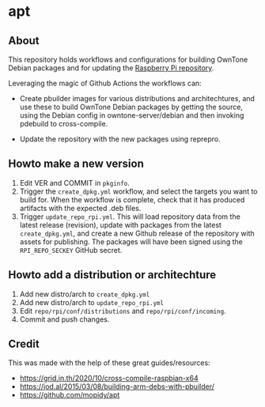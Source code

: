 # apt

## About

This repository holds workflows and configurations for building OwnTone Debian
packages and for updating the [Raspberry Pi repository](https://forums.raspberrypi.com/viewtopic.php?t=49928).

Leveraging the magic of Github Actions the workflows can:

- Create pbuilder images for various distributions and architechtures, and use
  these to build OwnTone Debian packages by getting the source, using the Debian
  config in owntone-server/debian and then invoking pdebuild to cross-compile.

- Update the repository with the new packages using reprepro.

## Howto make a new version

1. Edit VER and COMMIT in `pkginfo`.
2. Trigger the `create_dpkg.yml` workflow, and select the targets you want to
   build for. When the workflow is complete, check that it has produced
   artifacts with the expected .deb files.
3. Trigger `update_repo_rpi.yml`. This will load repository data from the latest
   release (revision), update with packages from the latest `create_dpkg.yml`,
   and create a new Github release of the repository with assets for publishing.
   The packages will have been signed using the `RPI_REPO_SECKEY` GitHub secret.

## Howto add a distribution or architechture

1. Add new distro/arch to `create_dpkg.yml`
2. Add new distro/arch to `update_repo_rpi.yml`
3. Edit `repo/rpi/conf/distributions` and `repo/rpi/conf/incoming`.
4. Commit and push changes.

## Credit

This was made with the help of these great guides/resources:

- https://grid.in.th/2020/10/cross-compile-raspbian-x64
- https://jod.al/2015/03/08/building-arm-debs-with-pbuilder/
- https://github.com/mopidy/apt

